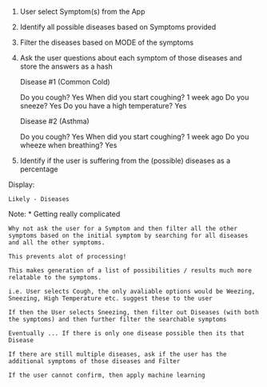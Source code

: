 
1) User select Symptom(s) from the App

2) Identify all possible diseases based on Symptoms provided

3) Filter the diseases based on MODE of the symptoms

4) Ask the user questions about each symptom of those diseases and store the answers as a hash

	Disease #1 (Common Cold)

	Do you cough? Yes 
	When did you start coughing? 1 week ago
	Do you sneeze? Yes
	Do you have a high temperature? Yes


	Disease #2 (Asthma)
	
	Do you cough? Yes
	When did you start coughing? 1 week ago
	Do you wheeze when breathing? Yes

5) Identify if the user is suffering from the (possible) diseases as a percentage

Display: 

	Likely - Diseases


Note:
	* Getting really complicated

	Why not ask the user for a Symptom and then filter all the other symptoms based on the initial symptom by searching for all diseases and all the other symptoms.
	
	This prevents alot of processing!

	This makes generation of a list of possibilities / results much more relatable to the symptoms.

	i.e. User selects Cough, the only avaliable options would be Weezing, Sneezing, High Temperature etc. suggest these to the user
	
	If then the User selects Sneezing, then filter out Diseases (with both the symptoms) and then further filter the searchable symptoms
 
	Eventually ... If there is only one disease possible then its that Disease

	If there are still multiple diseases, ask if the user has the additional symptoms of those diseases and Filter

	If the user cannot confirm, then apply machine learning
